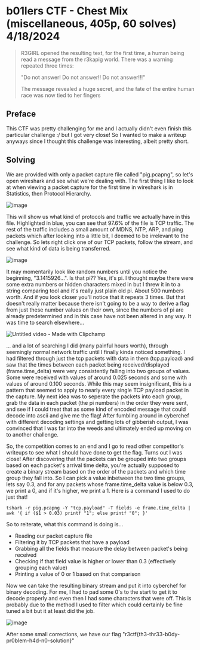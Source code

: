 # b01lers CTF - Chest Mix (miscellaneous, 405p, 60 solves) 4/18/2024

> R3GIRL opened the resulting text, for the first time, a human being read a message from the r3kapig world. There was a warning repeated three times:
> 
> "Do not answer! Do not answer!! Do not answer!!!"
> 
> The message revealed a huge secret, and the fate of the entire human race was now tied to her fingers

## Preface
This CTF was pretty challenging for me and I actually didn't even finish this particular challenge :/ but I got very close! So I wanted to make a writeup anyways since I thought this challenge was interesting, albeit pretty short.

## Solving
We are provided with only a packet capture file called "pig.pcapng", so let's open wireshark and see what we're dealing with. The first thing I like to look at when viewing a packet capture for the first time in wireshark is in Statistics, then Protocol Hierarchy.

![image](https://github.com/user-attachments/assets/d393cb5d-cffc-44d7-af46-aa86e083fce2)

This will show us what kind of protocols and traffic we actually have in this file. Highlighted in blue, you can see that 97.6% of the file is TCP traffic. The rest of the traffic includes a small amount of MDNS, NTP, ARP, and ping packets which after looking into a little bit, I deemed to be irrelevant to the challenge. So lets right click one of our TCP packets, follow the stream, and see what kind of data is being transferred.

![image](https://github.com/user-attachments/assets/638ca271-95d6-4fac-afd0-399003262cde)

It may momentarily look like random numbers until you notice the beginning, "3.1415926...". Is that pi?? Yes, it's pi. I thought maybe there were some extra numbers or hidden characters mixed in but I threw it in to a string comparing tool and it's really just plain old pi. About 500 numbers worth. And if you look closer you'll notice that it repeats 3 times. But that doesn't really matter because there isn't going to be a way to derive a flag from just these number values on their own, since the numbers of pi are already predetermined and in this case have not been altered in any way. It was time to search elsewhere...


![Untitled video - Made with Clipchamp](https://github.com/user-attachments/assets/974d7bc4-4850-4b9d-afd5-9766e7c88684)

... and a lot of searching I did (many painful hours worth), through seemingly normal network traffic until I finally kinda noticed something. I had filtered through just the tcp packets with data in them (tcp.payload) and saw that the times between each packet being received/displayed (frame.time_delta) were very consistently falling into two groups of values. Some were received with values of around 0.025 seconds and some with values of around 0.100 seconds. While this may seem insignificant, this is a pattern that seemed to apply to nearly every single TCP payload packet in the capture. My next idea was to seperate the packets into each group, grab the data in each packet (the pi numbers) in the order they were sent, and see if I could treat that as some kind of encoded message that could decode into ascii and give me the flag! After fumbling around in cyberchef with different decoding settings and getting lots of gibberish output, I was convinced that I was far into the weeds and ultimately ended up moving on to another challenge.

So, the competition comes to an end and I go to read other competitor's writeups to see what I should have done to get the flag. Turns out I was close! After discovering that the packets can be grouped into two groups based on each packet's arrival time delta, you're actually supposed to create a binary stream based on the order of the packets and which time group they fall into. So I can pick a value inbetween the two time groups, lets say 0.3, and for any packets whose frame.time_delta value is below 0.3, we print a 0, and if it's higher, we print a 1. Here is a command I used to do just that!

`tshark -r pig.pcapng -Y "tcp.payload" -T fields -e frame.time_delta | awk '{ if ($1 > 0.03) printf "1"; else printf "0"; }'`

So to reiterate, what this command is doing is...
- Reading our packet capture file
- Filtering it by TCP packets that have a payload
- Grabbing all the fields that measure the delay between packet's being received
- Checking if that field value is higher or lower than 0.3 (effectively grouping each value)
- Printing a value of 0 or 1 based on that comparison

Now we can take the resulting binary stream and put it into cyberchef for binary decoding. For me, I had to pad some 0's to the start to get it to decode properly and even then I had some characters that were off. This is probably due to the method I used to filter which could certainly be fine tuned a bit but it at least did the job.

![image](https://github.com/user-attachments/assets/bc9a8144-c538-446e-ac99-77f8858afebb)

After some small corrections, we have our flag "r3ctf{th3-thr33-b0dy-pr0blem-h4d-n0-solution}"

